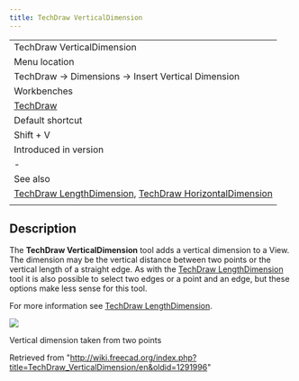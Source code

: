 ```yaml
---
title: TechDraw VerticalDimension
---
```


|                                                                                                                                                                                |
| ------------------------------------------------------------------------------------------------------------------------------------------------------------------------------ |
| TechDraw VerticalDimension                                                                                                                                                     |
| Menu location                                                                                                                                                                  |
| TechDraw → Dimensions → Insert Vertical Dimension                                                                                                                              |
| Workbenches                                                                                                                                                                    |
| [TechDraw](/TechDraw_Workbench "TechDraw Workbench")                                                                                                                           |
| Default shortcut                                                                                                                                                               |
| Shift + V                                                                                                                                                                      |
| Introduced in version                                                                                                                                                          |
| -                                                                                                                                                                              |
| See also                                                                                                                                                                       |
| [TechDraw LengthDimension](/TechDraw_LengthDimension "TechDraw LengthDimension"), [TechDraw HorizontalDimension](/TechDraw_HorizontalDimension "TechDraw HorizontalDimension") |
|                                                                                                                                                                                |

## Description

The **TechDraw VerticalDimension** tool adds a vertical dimension to a View. The dimension may be the vertical distance between two points or the vertical length of a straight edge. As with the [TechDraw LengthDimension](/TechDraw_LengthDimension "TechDraw LengthDimension") tool it is also possible to select two edges or a point and an edge, but these options make less sense for this tool.

For more information see [TechDraw LengthDimension](/TechDraw_LengthDimension "TechDraw LengthDimension").

![](/images/TechDraw_Dimension_Vertical_example.png)

Vertical dimension taken from two points

Retrieved from "<http://wiki.freecad.org/index.php?title=TechDraw_VerticalDimension/en&oldid=1291996>"
